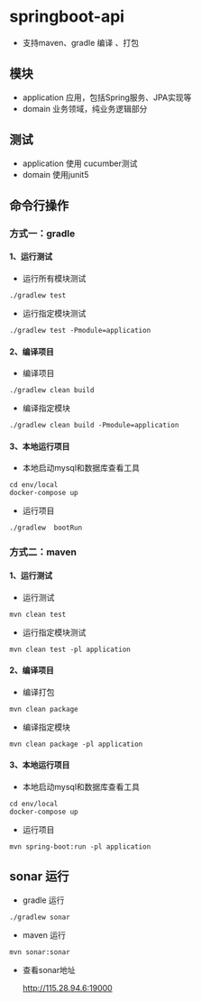 # springboot-api

* 支持maven、gradle 编译 、打包

## 模块

- application 应用，包括Spring服务、JPA实现等
- domain 业务领域，纯业务逻辑部分

## 测试

- application 使用 cucumber测试
- domain 使用junit5

## 命令行操作

### 方式一：gradle

#### 1、运行测试

* 运行所有模块测试

```shell
./gradlew test
```

* 运行指定模块测试

```shell
./gradlew test -Pmodule=application
```

#### 2、编译项目

* 编译项目

```shell
./gradlew clean build
```

* 编译指定模块

```shell
./gradlew clean build -Pmodule=application
```

#### 3、本地运行项目

* 本地启动mysql和数据库查看工具

```shell
cd env/local
docker-compose up
```

* 运行项目

```shell
./gradlew  bootRun
 ```

### 方式二：maven

#### 1、运行测试

* 运行测试

```shell
mvn clean test
```

* 运行指定模块测试

```shell
mvn clean test -pl application
```

#### 2、编译项目

* 编译打包

```shell
mvn clean package
```

* 编译指定模块

```shell
mvn clean package -pl application
```

#### 3、本地运行项目

* 本地启动mysql和数据库查看工具

```shell
cd env/local
docker-compose up
```

* 运行项目

```shell
mvn spring-boot:run -pl application
 ```

## sonar 运行

* gradle 运行

```shell
./gradlew sonar
```

* maven 运行

```shell
mvn sonar:sonar
```

* 查看sonar地址
 
  http://115.28.94.6:19000

